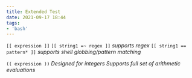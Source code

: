 ```yaml
---
title: Extended Test
date: 2021-09-17 18:44
tags:
- 'bash'
---
```


`[[ expression ]]` `[[ string1 =~ regex ]]` *supports regex* `[[ string1
== pattern* ]]` *supports shell globbing/pattern matching*

`(( expression ))` *Designed for integers* *Supports full set of
arithmetic evaluations*
